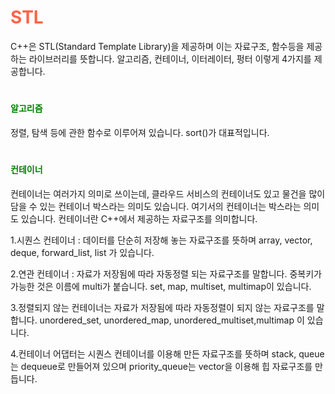 # <span style="color:tomato">STL</span> 
C++은 STL(Standard Template Library)을 제공하며 이는 자료구조, 함수등을 제공하는 라이브러리를 뜻합니다. 알고리즘, 컨테이너, 이터레이터, 펑터 이렇게 4가지를 제공합니다.

# <h4 style="color:green">알고리즘</h4> 
정렬, 탐색 등에 관한 함수로 이루어져 있습니다. sort()가 대표적입니다.

# <h4 style="color:green">컨테이너</h4> 
컨테이너는 여러가지 의미로 쓰이는데, 클라우드 서비스의 컨테이너도 있고 물건을 많이 담을 수 있는 컨테이너 박스라는 의미도 있습니다. 여기서의 컨테이너는 박스라는 의미도 있습니다. 컨테이너란 C++에서 제공하는 자료구조를 의미합니다.
<br>

1.시퀀스 컨테이너 : 데이터를 단순히 저장해 놓는 자료구조를 뜻하며 array, vector, deque, forward_list, list 가 있습니다.

2.연관 컨테이너 : 자료가 저장됨에 따라 자동정렬 되는 자료구조를 말합니다. 중복키가 가능한 것은 이름에 multi가 붙습니다. 
set, map, multiset, multimap이 있습니다.

3.정렬되지 않는 컨테이너는 자료가 저장됨에 따라 자동정렬이 되지 않는 자료구조를 말합니다. unordered_set, unordered_map, unordered_multiset,multimap 이 있습니다.

4.컨테이너 어댑터는 시퀀스 컨테이너를 이용해 만든 자료구조를 뜻하며 stack, queue는 dequeue로 만들어져 있으며 priority_queue는 vector을 이용해 힙 자료구조를 만듭니다.

